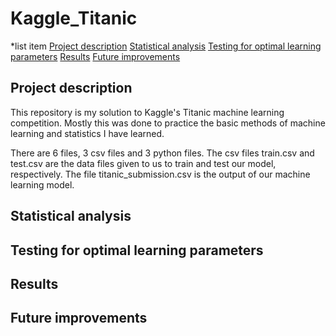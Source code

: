 # Kaggle_Titanic
*list item
[Project description](https://github.com/riggenbachn/Kaggle_Titanic/blob/main/README.md#project-description)
[Statistical analysis](https://github.com/riggenbachn/Kaggle_Titanic/blob/main/README.md#statistical-analysis)
[Testing for optimal learning parameters](https://github.com/riggenbachn/Kaggle_Titanic/blob/main/README.md#testing-for-optimal-learning-parameters)
[Results](https://github.com/riggenbachn/Kaggle_Titanic/blob/main/README.md#results)
[Future improvements](https://github.com/riggenbachn/Kaggle_Titanic/blob/main/README.md#future-improvements)

## Project description
This repository is my solution to Kaggle's Titanic machine learning competition. Mostly this was done to practice the basic methods of machine learning and statistics I have learned.

There are 6 files, 3 csv files and 3 python files. The csv files train.csv and test.csv are the data files given to us to train and test our model, respectively. The file titanic_submission.csv is the output of our machine learning model. 

## Statistical analysis

## Testing for optimal learning parameters

## Results

## Future improvements
